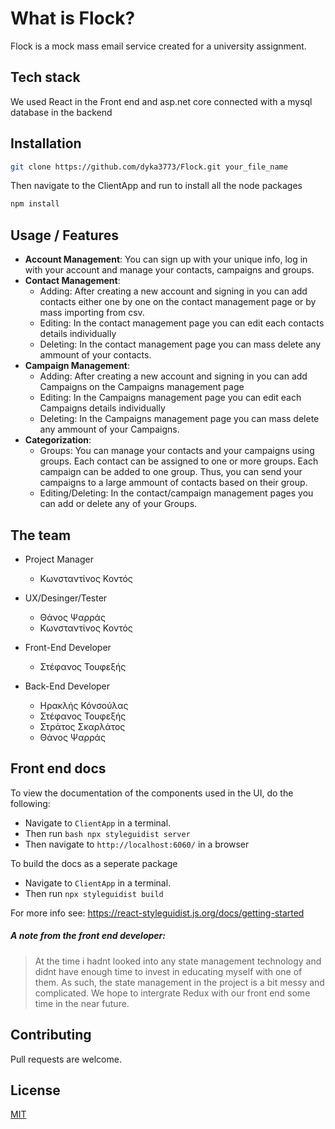 # What is Flock?
Flock is a mock mass email service created for a university assignment. 

## Tech stack
We used React in the Front end and asp.net core connected with a mysql database in the backend 

## Installation
```bash
git clone https://github.com/dyka3773/Flock.git your_file_name
```
Then navigate to the ClientApp and run to install all the node packages
```bash
npm install
```

## Usage / Features
* **Account Management**: You can sign up with your unique info, log in with your account and manage your contacts, campaigns and groups.
*  **Contact Management**: 
    * Adding: After creating a new account and signing in you can add contacts either one by one on the contact management page or by mass importing from csv.
    * Editing: In the contact management page you can edit each contacts details individually
    * Deleting: In the contact management page you can mass delete any ammount of your contacts.
*  **Campaign Management**: 
    * Adding: After creating a new account and signing in you can add Campaigns on the Campaigns management page
    * Editing: In the Campaigns management page you can edit each Campaigns details individually
    * Deleting: In the Campaigns management page you can mass delete any ammount of your Campaigns.
*  **Categorization**: 
    * Groups: You can manage your contacts and your campaigns using groups. Each contact can be assigned to one or more groups. Each campaign can be added to one group. Thus, you can send your campaigns to a large ammount of contacts based on their group.
    * Editing/Deleting: In the contact/campaign management pages you can add or delete any of your Groups.

## The team
* Project Manager
    *   Κωνσταντίνος Κοντός
    
* UX/Desinger/Tester
    * Θάνος Ψαρράς
    * Κωνσταντίνος Κοντός

* Front-End Developer
    * Στέφανος Τουφεξής

* Back-End Developer
    * Ηρακλής Κόνσούλας
    * Στέφανος Τουφεξής
    * Στράτος Σκαρλάτος
    * Θάνος Ψαρράς

## Front end docs
To view the documentation of the components used in the UI, do the following:
* Navigate to `ClientApp` in a terminal. 
* Then run ```bash npx styleguidist server``` 
* Then navigate to `http://localhost:6060/` in a browser

To build the docs as a seperate package 
* Navigate to `ClientApp` in a terminal. 
* Then run `npx styleguidist build`

For more info see: https://react-styleguidist.js.org/docs/getting-started

##### A note from the front end developer:
> At the time i hadnt looked into any state management technology and didnt have enough time to invest in educating myself with one of them. As such, the state management in the project is a bit messy and complicated. We hope to intergrate Redux with our front end some time in the near future.

## Contributing
Pull requests are welcome. 

## License
[MIT](https://choosealicense.com/licenses/mit/)

